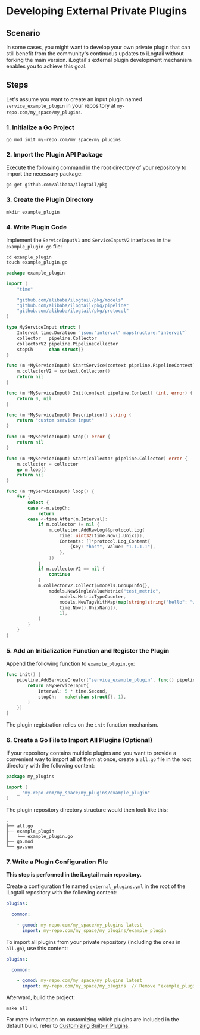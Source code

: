 # Developing External Private Plugins

## Scenario

In some cases, you might want to develop your own private plugin that can still benefit from the community's continuous updates to iLogtail without forking the main version. iLogtail's external plugin development mechanism enables you to achieve this goal.

## Steps

Let's assume you want to create an input plugin named `service_example_plugin` in your repository at `my-repo.com/my_space/my_plugins`.

### 1. Initialize a Go Project

```shell
go mod init my-repo.com/my_space/my_plugins
```

### 2. Import the Plugin API Package

Execute the following command in the root directory of your repository to import the necessary package:

```shell
go get github.com/alibaba/ilogtail/pkg
```

### 3. Create the Plugin Directory

```shell
mkdir example_plugin
```

### 4. Write Plugin Code

Implement the `ServiceInputV1` and `ServiceInputV2` interfaces in the `example_plugin.go` file:

```shell
cd example_plugin
touch example_plugin.go
```

```go
package example_plugin

import (
    "time"

    "github.com/alibaba/ilogtail/pkg/models"
    "github.com/alibaba/ilogtail/pkg/pipeline"
    "github.com/alibaba/ilogtail/pkg/protocol"
)

type MyServiceInput struct {
    Interval time.Duration `json:"interval" mapstructure:"interval"`
    collector   pipeline.Collector
    collectorV2 pipeline.PipelineCollector
    stopCh      chan struct{}
}

func (m *MyServiceInput) StartService(context pipeline.PipelineContext) error {
    m.collectorV2 = context.Collector()
    return nil
}

func (m *MyServiceInput) Init(context pipeline.Context) (int, error) {
    return 0, nil
}

func (m *MyServiceInput) Description() string {
    return "custom service input"
}

func (m *MyServiceInput) Stop() error {
    return nil
}

func (m *MyServiceInput) Start(collector pipeline.Collector) error {
    m.collector = collector
    go m.loop()
    return nil
}

func (m *MyServiceInput) loop() {
    for {
        select {
        case <-m.stopCh:
            return
        case <-time.After(m.Interval):
            if m.collector != nil {
                m.collector.AddRawLog(&protocol.Log{
                    Time: uint32(time.Now().Unix()),
                    Contents: []*protocol.Log_Content{
                        {Key: "host", Value: "1.1.1.1"},
                    },
                })
            }
            if m.collectorV2 == nil {
                continue
            }
            m.collectorV2.Collect(&models.GroupInfo{},
                models.NewSingleValueMetric("test_metric",
                    models.MetricTypeCounter,
                    models.NewTagsWithMap(map[string]string{"hello": "world"}),
                    time.Now().UnixNano(),
                    1),
            )
        }
    }
}
```

### 5. Add an Initialization Function and Register the Plugin

Append the following function to `example_plugin.go`:

```go
func init() {
    pipeline.AddServiceCreator("service_example_plugin", func() pipeline.ServiceInput {
        return &MyServiceInput{
            Interval: 5 * time.Second,
            stopCh:   make(chan struct{}, 1),
        }
    })
}
```

The plugin registration relies on the `init` function mechanism.

### 6. Create a Go File to Import All Plugins (Optional)

If your repository contains multiple plugins and you want to provide a convenient way to import all of them at once, create a `all.go` file in the root directory with the following content:

```go
package my_plugins

import (
    _ "my-repo.com/my_space/my_plugins/example_plugin"
)
```

The plugin repository directory structure would then look like this:

```plain
.
├── all.go
├── example_plugin
│   └── example_plugin.go
├── go.mod
└── go.sum
```

### 7. Write a Plugin Configuration File

**This step is performed in the iLogtail main repository.**

Create a configuration file named `external_plugins.yml` in the root of the iLogtail repository with the following content:

```yaml
plugins:

  common:

    - gomod: my-repo.com/my_space/my_plugins latest
      import: my-repo.com/my_space/my_plugins/example_plugin
```

To import all plugins from your private repository (including the ones in `all.go`), use this content:

```yaml
plugins:

  common:

    - gomod: my-repo.com/my_space/my_plugins latest
      import: my-repo.com/my_space/my_plugins  // Remove "example_plugin" from the import line
```

Afterward, build the project:

```shell
make all
```

For more information on customizing which plugins are included in the default build, refer to [Customizing Built-in Plugins](how-to-custom-builtin-plugins.md).
